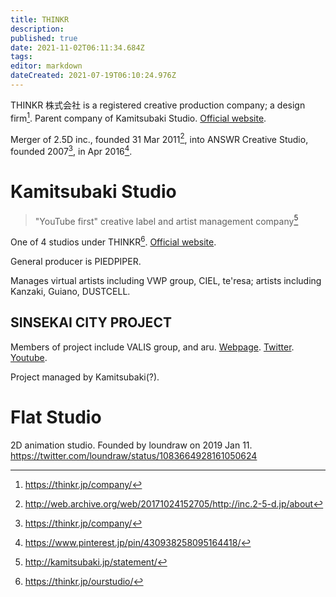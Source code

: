 ```yaml
---
title: THINKR
description: 
published: true
date: 2021-11-02T06:11:34.684Z
tags: 
editor: markdown
dateCreated: 2021-07-19T06:10:24.976Z
---
```


THINKR 株式会社 is a registered creative production company; a design firm[^1]. Parent company of Kamitsubaki Studio. [Official website](https://thinkr.jp/).

Merger of 2.5D inc., founded 31 Mar 2011[^3], into ANSWR Creative Studio, founded 2007[^1], in Apr 2016[^2].

# Kamitsubaki Studio

> "YouTube first" creative label and artist management company[^5]

One of 4 studios under THINKR[^4]. [Official website](http://kamitsubaki.jp/).

General producer is PIEDPIPER.

Manages virtual artists including VWP group, CIEL, te'resa; artists including Kanzaki, Guiano, DUSTCELL.

## SINSEKAI CITY PROJECT

Members of project include VALIS group, and aru. [Webpage](http://kamitsubaki.jp/project/sinsekai-city-project/). [Twitter](https://twitter.com/SINSEKAI_CITY). [Youtube](https://www.youtube.com/channel/UCTqFLDr_7lgEaZunMn8gu1Q).

Project managed by Kamitsubaki(?).

# Flat Studio

2D animation studio. Founded by loundraw on 2019 Jan 11.
https://twitter.com/loundraw/status/1083664928161050624

[^1]: https://thinkr.jp/company/
[^2]: https://www.pinterest.jp/pin/430938258095164418/
[^3]: http://web.archive.org/web/20171024152705/http://inc.2-5-d.jp/about
[^4]: https://thinkr.jp/ourstudio/
[^5]: http://kamitsubaki.jp/statement/